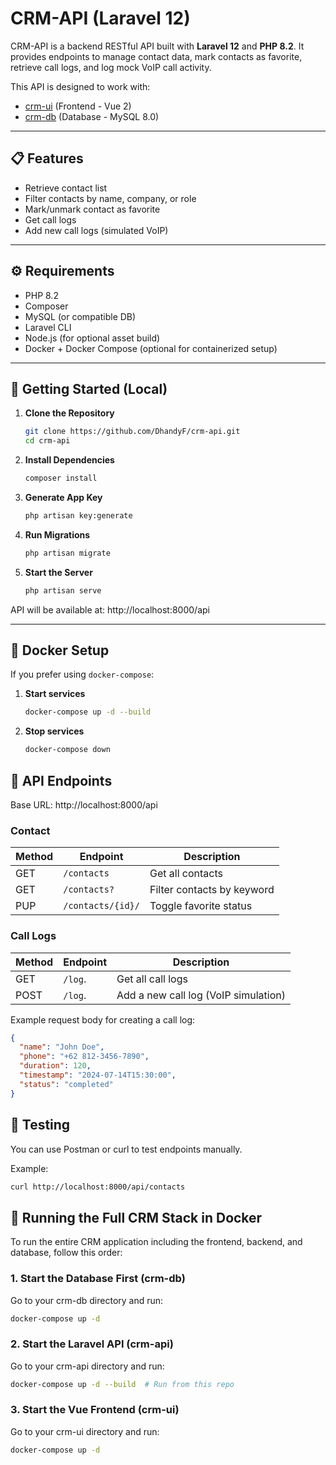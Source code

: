 # CRM-API (Laravel 12)

CRM-API is a backend RESTful API built with **Laravel 12** and **PHP 8.2**. It provides endpoints to manage contact data, mark contacts as favorite, retrieve call logs, and log mock VoIP call activity.

This API is designed to work with:
- [crm-ui](https://github.com/DhandyF/crm-ui) (Frontend - Vue 2)
- [crm-db](https://github.com/DhandyF/crm-db) (Database - MySQL 8.0)

---

## 📋 Features

- Retrieve contact list
- Filter contacts by name, company, or role
- Mark/unmark contact as favorite
- Get call logs
- Add new call logs (simulated VoIP)

---

## ⚙️ Requirements

- PHP 8.2
- Composer
- MySQL (or compatible DB)
- Laravel CLI
- Node.js (for optional asset build)
- Docker + Docker Compose (optional for containerized setup)

---

## 🚀 Getting Started (Local)

1. **Clone the Repository**

    ```bash
    git clone https://github.com/DhandyF/crm-api.git
    cd crm-api
    ```

2. **Install Dependencies**

    ```bash
    composer install
    ```

3. **Generate App Key**

    ```bash
    php artisan key:generate
    ```

4. **Run Migrations**

    ```bash
    php artisan migrate
    ```

5. **Start the Server**

    ```bash
    php artisan serve
    ```

API will be available at:
http://localhost:8000/api

---

## 🐳 Docker Setup
If you prefer using `docker-compose`:

1. **Start services**

    ```bash
    docker-compose up -d --build
    ```

2. **Stop services**

    ```bash
    docker-compose down
    ```

## 🔌 API Endpoints

Base URL: http://localhost:8000/api

### Contact
| Method | Endpoint                  | Description                |
| ------ | ------------------------- | -------------------------- |
| GET    | `/contacts`               | Get all contacts           |
| GET    | `/contacts?`              | Filter contacts by keyword |
| PUP    | `/contacts/{id}/`         | Toggle favorite status     |

### Call Logs
| Method | Endpoint     | Description                          |
| ------ | ------------ | ------------------------------------ |
| GET    | `/log`.      | Get all call logs                    |
| POST   | `/log`.      | Add a new call log (VoIP simulation) |

Example request body for creating a call log:
```json
{
  "name": "John Doe",
  "phone": "+62 812-3456-7890",
  "duration": 120,
  "timestamp": "2024-07-14T15:30:00",
  "status": "completed"
}
```

## 🧪 Testing

You can use Postman or curl to test endpoints manually.

Example:
```bash
curl http://localhost:8000/api/contacts
```

## 🧩 Running the Full CRM Stack in Docker
To run the entire CRM application including the frontend, backend, and database, follow this order:

### 1. Start the Database First (crm-db)
Go to your crm-db directory and run:
```bash
docker-compose up -d
```

### 2. Start the Laravel API (crm-api)
Go to your crm-api directory and run:
```bash
docker-compose up -d --build  # Run from this repo
```

### 3. Start the Vue Frontend (crm-ui)
Go to your crm-ui directory and run:
```bash
docker-compose up -d
```
